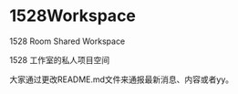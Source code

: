 1528Workspace
=============

1528 Room Shared Workspace

1528 工作室的私人项目空间

大家通过更改README.md文件来通报最新消息、内容或者yy。
